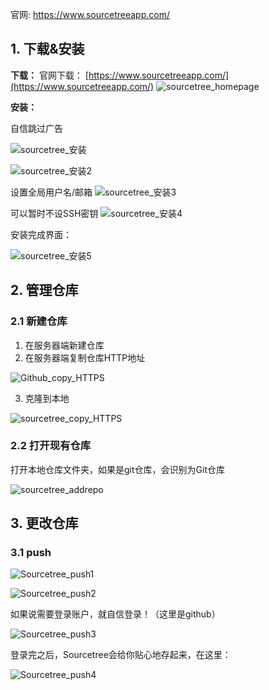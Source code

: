 官网: https://www.sourcetreeapp.com/

## 1. 下载&安装

**下载：**
官网下载： [https://www.sourcetreeapp.com/](https://www.sourcetreeapp.com/)
![sourcetree_homepage](_assets/sourcetree_homepage.png)

**安装：**

自信跳过广告

![sourcetree_安装](_assets/sourcetree_安装.png)

![sourcetree_安装2](_assets/sourcetree_安装2.png)

设置全局用户名/邮箱
![sourcetree_安装3](_assets/sourcetree_安装3.png)

可以暂时不设SSH密钥
![sourcetree_安装4](_assets/sourcetree_安装4.png)

安装完成界面：

![sourcetree_安装5](_assets/sourcetree_安装5.png)

## 2. 管理仓库

### 2.1 新建仓库

1. 在服务器端新建仓库
2. 在服务器端复制仓库HTTP地址

![Github_copy_HTTPS](_assets/Github_copy_HTTPS.png)

3. 克隆到本地

![sourcetree_copy_HTTPS](_assets/sourcetree_copy_HTTPS.png)

### 2.2 打开现有仓库

打开本地仓库文件夹，如果是git仓库，会识别为Git仓库

![sourcetree_addrepo](_assets/sourcetree_addrepo.png)

## 3. 更改仓库

### 3.1 push

![Sourcetree_push1](_assets/Sourcetree_push1.png)

![Sourcetree_push2](_assets/Sourcetree_push2.png)

如果说需要登录账户，就自信登录！（这里是github）

![Sourcetree_push3](_assets/Sourcetree_push3.png)

登录完之后，Sourcetree会给你贴心地存起来，在这里：

![Sourcetree_push4](_assets/Sourcetree_push4.png)